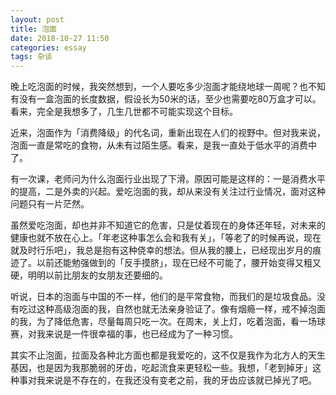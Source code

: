 ```yaml
---
layout: post
title: 泡面
date: 2018-10-27 11:50
categories: essay
tags: 杂谈
---
```


晚上吃泡面的时候，我突然想到，一个人要吃多少泡面才能绕地球一周呢？也不知有没有一盒泡面的长度数据，假设长为50米的话，至少也需要吃80万盒才可以。看来，完全是我想多了，几生几世都不可能实现这个目标。

近来，泡面作为「消费降级」的代名词，重新出现在人们的视野中。但对我来说，泡面一直是常吃的食物，从未有过陌生感。看来，是我一直处于低水平的消费中了。

有一次课，老师问为什么泡面行业出现了下滑。原因可能是这样的：一是消费水平的提高，二是外卖的兴起。爱吃泡面的我，却从来没有关注过行业情况，面对这种问题只有一片茫然。

虽然爱吃泡面，却也并非不知道它的危害，只是仗着现在的身体还年轻，对未来的健康也就不放在心上。「年老这种事怎么会和我有关」，「等老了的时候再说，现在就及时行乐吧」，我总是抱有这种侥幸的想法。但从我的腰上，已经现出岁月的痕迹了。以前还能勉强做到的「反手摸脐」，现在已经不可能了，腰开始变得又粗又硬，明明以前比朋友的女朋友还要细的。

听说，日本的泡面与中国的不一样，他们的是平常食物，而我们的是垃圾食品。没有吃过这种高级泡面的我，自然也就无法亲身验证了。像有烟瘾一样，戒不掉泡面的我，为了降低危害，尽量每周只吃一次。在周末，关上灯，吃着泡面，看一场球赛，对我来说是一件很幸福的事，也已经成为了一种习惯。

其实不止泡面，拉面及各种北方面也都是我爱吃的，这不仅是我作为北方人的天生基因，也是因为我那脆弱的牙齿，吃起流食来更轻松一些。我想，「老到掉牙」这种事对我来说是不存在的，在我还没有变老之前，我的牙齿应该就已掉光了吧。